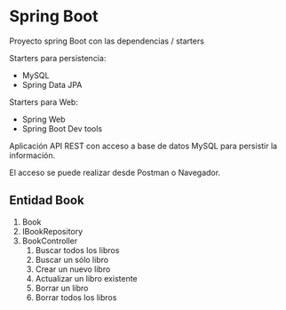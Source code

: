 
# Spring Boot

Proyecto spring Boot con las dependencias / starters

Starters para persistencia:
* MySQL
* Spring Data JPA

Starters para Web:
* Spring Web
* Spring Boot Dev tools

Aplicación API REST con acceso a base de datos MySQL para persistir la información.

El acceso se puede realizar desde Postman o Navegador.

## Entidad Book

1. Book
2. IBookRepository
3. BookController
   1. Buscar todos los libros
   2. Buscar un sólo libro
   3. Crear un nuevo libro
   4. Actualizar un libro existente
   5. Borrar un libro
   6. Borrar todos los libros
   
